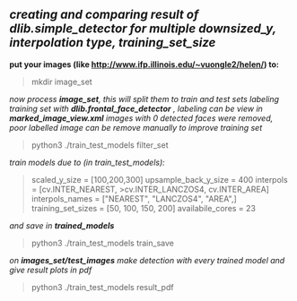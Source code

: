 ## *creating and comparing result of dlib.simple_detector for multiple downsized_y, interpolation type, training_set_size*

**put your images (like http://www.ifp.illinois.edu/~vuongle2/helen/) to:**

> mkdir image_set

_now process  **image_set**, this will split them to train and test sets labeling training set with **dlib.frontal_face_detector** , labeling can be view  in **marked_image_view.xml**  images with 0 detected faces were removed, poor labelled image can be remove manually to improve training set_ 
> python3 ./train_test_models filter_set

_train models due to (in train_test_models):_
>scaled_y_size = [100,200,300]
>upsample_back_y_size = 400
>interpols = [cv.INTER_NEAREST, >cv.INTER_LANCZOS4, cv.INTER_AREA]
>interpols_names = ["NEAREST", "LANCZOS4", "AREA",]
>training_set_sizes = [50, 100, 150, 200]
>availabile_cores = 23

_and save in **trained_models**_
> python3 ./train_test_models train_save

_on **images_set/test_images** make detection with every trained model and give result plots in pdf_
> python3 ./train_test_models result_pdf



